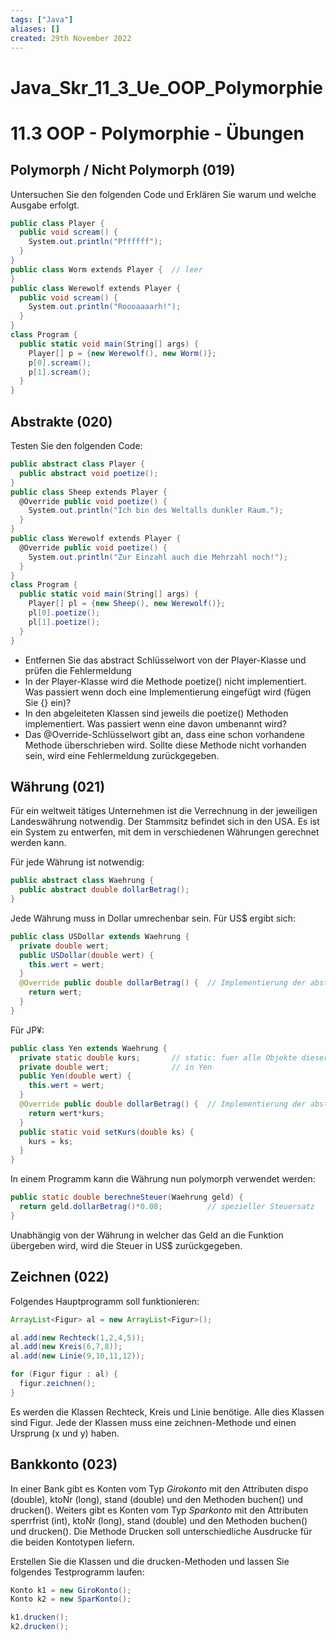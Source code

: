 ```yaml
---
tags: ["Java"]
aliases: []
created: 29th November 2022
---
```


# Java_Skr_11_3_Ue_OOP_Polymorphie

11.3 OOP - Polymorphie - Übungen
===================

## Polymorph / Nicht Polymorph (019)

Untersuchen Sie den folgenden Code und Erklären Sie warum und welche Ausgabe erfolgt.

```c#
public class Player {
  public void scream() {
    System.out.println("Pffffff");
  }
}
public class Worm extends Player {	// leer
}
public class Werewolf extends Player {
  public void scream() {
    System.out.println("Roooaaaarh!");
  }
}
class Program {
  public static void main(String[] args) {
    Player[] p = {new Werewolf(), new Worm()};
    p[0].scream();
    p[1].scream();
  }
}
```

## Abstrakte (020)

Testen Sie den folgenden Code:

```c#
public abstract class Player {
  public abstract void poetize();
}
public class Sheep extends Player {
  @Override public void poetize() {
    System.out.println("Ich bin des Weltalls dunkler Raum.");
  }
}
public class Werewolf extends Player {
  @Override public void poetize() {
    System.out.println("Zur Einzahl auch die Mehrzahl noch!");
  }
}
class Program {
  public static void main(String[] args) {
    Player[] pl = {new Sheep(), new Werewolf()};
    pl[0].poetize();
    pl[1].poetize();
  }
}
```

- Entfernen Sie das abstract Schlüsselwort von der Player-Klasse und prüfen die Fehlermeldung
- In der Player-Klasse wird die Methode poetize() nicht implementiert. Was passiert wenn doch eine Implementierung eingefügt wird (fügen Sie {} ein)?
- In den abgeleiteten Klassen sind jeweils die poetize() Methoden implementiert. Was passiert wenn eine davon umbenannt wird?
- Das @Override-Schlüsselwort gibt an, dass eine schon vorhandene Methode überschrieben wird. Sollte diese Methode nicht vorhanden sein, wird eine Fehlermeldung zurückgegeben.

## Währung (021)

Für ein weltweit tätiges Unternehmen ist die Verrechnung in der jeweiligen Landeswährung notwendig. Der Stammsitz befindet sich in den USA. Es ist ein System zu entwerfen, mit dem in verschiedenen Währungen gerechnet werden kann.

Für jede Währung ist notwendig:

```java
public abstract class Waehrung {
  public abstract double dollarBetrag();
}
```

Jede Währung muss in Dollar umrechenbar sein. Für US$ ergibt sich:

```java
public class USDollar extends Waehrung {
  private double wert;
  public USDollar(double wert) {
    this.wert = wert;
  }
  @Override public double dollarBetrag() {	// Implementierung der abstrakten Methode
    return wert;
  }
}
```

Für JP¥:

```java
public class Yen extends Waehrung {
  private static double kurs; 		// static: fuer alle Objekte dieser Klasse gleich
  private double wert;			    // in Yen
  public Yen(double wert) {
    this.wert = wert;
  }
  @Override public double dollarBetrag() {	// Implementierung der abstrakten Methode
    return wert*kurs;
  }
  public static void setKurs(double ks) {
    kurs = ks;
  }
}
```

In einem Programm kann die Währung nun polymorph verwendet werden:

```java
public static double berechneSteuer(Waehrung geld) {
  return geld.dollarBetrag()*0.08;			// spezieller Steuersatz
}
```

Unabhängig von der Währung in welcher das Geld an die Funktion übergeben wird, wird die Steuer in US$ zurückgegeben.

## Zeichnen (022)

Folgendes Hauptprogramm soll funktionieren:

```java
ArrayList<Figur> al = new ArrayList<Figur>();

al.add(new Rechteck(1,2,4,5));
al.add(new Kreis(6,7,8));
al.add(new Linie(9,10,11,12));

for (Figur figur : al) {
  figur.zeichnen();
}
```

Es werden die Klassen Rechteck, Kreis und Linie benötige. Alle dies Klassen sind Figur. Jede der Klassen muss eine zeichnen-Methode und einen Ursprung (x und y) haben.

## Bankkonto (023)

In einer Bank gibt es Konten vom Typ *Girokonto* mit den Attributen dispo (double), ktoNr (long), stand (double) und den Methoden buchen() und drucken(). Weiters gibt es Konten vom Typ *Sparkonto* mit den Attributen sperrfrist (int), ktoNr (long), stand (double) und den Methoden buchen() und drucken(). Die Methode Drucken soll unterschiedliche Ausdrucke für die beiden Kontotypen liefern.

Erstellen Sie die Klassen und die drucken-Methoden und lassen Sie folgendes Testprogramm laufen:

```java
Konto k1 = new GiroKonto();
Konto k2 = new SparKonto();

k1.drucken();
k2.drucken();
```

